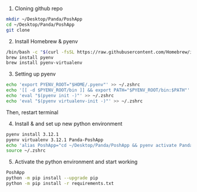 1. Cloning github repo

```zsh
mkdir ~/Desktop/Panda/PoshApp
cd ~/Desktop/Panda/PoshApp
git clone
```

2. Install Homebrew & pyenv

```zsh
/bin/bash -c "$(curl -fsSL https://raw.githubusercontent.com/Homebrew/install/HEAD/install.sh)"
brew install pyenv
brew install pyenv-virtualenv
```

3. Setting up pyenv

```zsh
echo 'export PYENV_ROOT="$HOME/.pyenv"' >> ~/.zshrc
echo '[[ -d $PYENV_ROOT/bin ]] && export PATH="$PYENV_ROOT/bin:$PATH"' >> ~/.zshrc
echo 'eval "$(pyenv init -)"' >> ~/.zshrc
echo 'eval "$(pyenv virtualenv-init -)"' >> ~/.zshrc
```

Then, restart terminal

4. Install & and set up new python environment

```zsh
pyenv install 3.12.1
pyenv virtualenv 3.12.1 Panda-PoshApp
echo 'alias PoshApp="cd ~/Desktop/Panda/PoshApp && pyenv activate Panda-PoshApp"' >> ~/.zshrc
source ~/.zshrc
```

5. Activate the python environment and start working

```zsh
PoshApp
python -m pip install --upgrade pip
python -m pip install -r requirements.txt
```
